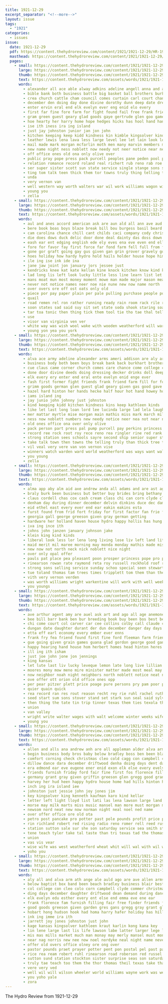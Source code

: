 ```yaml
---
title: 1921-12-29
excerpt_separator: "<!--more-->"
layout: issue
tags:
  - "1921"
categories:
  - issues
issue:
  date: 1921-12-29
  pdf: https://content.thehydroreview.com/content/1921/1921-12-29/HR-1921-12-29.pdf
  masthead: https://content.thehydroreview.com/content/1921/1921-12-29/masthead/HR-1921-12-29.jpg
  pages:
    - small: https://content.thehydroreview.com/content/1921/1921-12-29/small/HR-1921-12-29-01.jpg
      large: https://content.thehydroreview.com/content/1921/1921-12-29/large/HR-1921-12-29-01.jpg
      thumb: https://content.thehydroreview.com/content/1921/1921-12-29/thumbnails/HR-1921-12-29-01.jpg
      text: https://content.thehydroreview.com/assets/words/1921/1921-12-29/HR-1921-12-29-01.txt
      words:
        - alexander all ace able alway adkins adeline angell anna and anita ameri ana arms alva addison are ask army arm adams
        - bible bank both business battle big basket ball brothers burkhart blackburn bring but brother bag best busi better begin body boys been back blackwell born ber banks bros bers beach barber balls band buy bryan bene bandy bath
        - crea church cattle cham council comes curtain carl court chance chas cecil cleo choate corpora christ camargo cook clinton custer class con come corn cos county cold college claus cash christi charles corner city candy course churches can came card coleman christmas chap cope christian cross
        - december den doing day done divine dorothy dunn deep date dressing drinks deal dec door decker during dunnington daughter down doll dor deed
        - enter ervin eral end elk evelyn ever eng enid elo every
        - first far fine fore farm for fight found fail free frank friend frans few front fash forget filling from friday friends fellow favor fill fountain former felton faye
        - gram green guest geary glad goods gaye gertrude glen goo games grimm gladys given good gave gray gar gas
        - hoe hearty her harry home hope hedges hicks has hool hand hands hour homa happy hydro hot hira hose high him hills hard hud ham had hin helen hero heen hecke hinton herndon half hiram herd
        - ise ith iness ira ing island
        - just jay johnston junior jan jon john
        - kitchen keeping keep kidd kindness kin kimble kingsolver kinds kins kind kathleen
        - leather lewis lena lava less large level lee let lain look lord left lillie lie love leveque lucinda loan laughter lights light little line long life lizzie lela like last
        - mail made mark morgan mcfarlin moth men many marvin members mandy might merchant mildred mense miss myrtle money may morning melvin monday much man musk main mew mon mcelhinney march mis matt most manning mas matter miller more mathis
        - new name night ness noblett now needy not neer notice near nea
        - off office ones old ona only olive over
        - public pray pope press pack purcell peoples pane peden pool prise pace potter paul peo pest pair princess ping pot pay pro person per phillips pal present people precious pump pop peri perkins part perfect
        - relation romance record roland real richert rub reno rab roe role regular rea rank ringler ralph rock root roy riese roberts red rube
        - ser super sister scott sun state service single stange sons saturday sed suits see strong shown still street stores sunday sees say smith senior such sayre station son santa ship seen story six seck sermons south self said sanders selfridge stewart store selves sutton sting sack soon schools seo shorty start silk second school
        - ting tom talk teen thick them tor towns truly thing telling tha tea thoma tune taken than ties then taylor the trio treat take town
        - unda
        - very vernon van
        - well western way worth walters war wil work williams wagon willis want wish wool world won water week wife went watch west with wiech weeks was warden will weatherford ward
        - young you
        - zella
    - small: https://content.thehydroreview.com/content/1921/1921-12-29/small/HR-1921-12-29-02.jpg
      large: https://content.thehydroreview.com/content/1921/1921-12-29/large/HR-1921-12-29-02.jpg
      thumb: https://content.thehydroreview.com/content/1921/1921-12-29/thumbnails/HR-1921-12-29-02.jpg
      text: https://content.thehydroreview.com/assets/words/1921/1921-12-29/HR-1921-12-29-02.txt
      words:
        - aul and anes accord american ask are aun ald all ann ave aud aye alt apon apt aide artis ana auld akin
        - bere book boas boys blaze break bill bou burgess basil beard bem bank bent bis bars back beth boss ber bluff batch buggy brace bag bie been big bia bose basa books but butt buff bud bradley bons best boney both ben boat business bay buss
        - cam carolina chance chill cant childs caci company cody christmas carry cost comes cold choice city claw course chara cry claus che cabin come cousin call can cross county christ clear
        - die does dows duck delic door done deal dainty das doss down dow dec day dant date duh doze duty
        - eash ear ent edging english ede ely eves ena eve even end ell ence
        - fore for favor fay first force far fond farm fell full from face fon found fever front free foo finder fresh
        - gone gor graft going gay gus given gan grin grover gravely good gray glidewell goes gentle gallon glass gal grow gain getting gaff
        - hoes holiday how hardy hydro hold hails holder house hope him hoss hae hie huss howard hens hundred had heard hile has hunting hell hour her hunt head hesse harness hey holly heen hau hut hed heed hatch husky home hose
        - ile ing ise ink ide ina
        - jane jaw joint jon january jors jessee just
        - kendricks knee kat kate kellan kine knock kitchen know kind key kill keys
        - lad long lis left look lucky little less line learn list let live lay lose like lolly large last leal las lively laurel lawyer lint leaf lightning
        - mans moat mun most money moment mowe man made major mason mean merry minton mau maisie mis mock maybe matter mery more mut must may much mountain
        - never not notice names neer noe nie nune new now name north
        - over overs ore off ost oats only old
        - piece por pay paper plain per pale pulling purchase people polite pardon pleasure plenty point public part pald parlor pause pink purse
        - quail
        - road remen rel ron rather running ready rain room rack rile real red rate round
        - soon states sad said suy sit set state soda shook staring soap sunda sause stant sauce sox she santa say show sible sat star shella sigh sim supply sur start suto sava sales single stick sal size sou side store stock stay sorrow southern see story sky small sein seems six
        - tar toa tonic then thing tick them tool tie tho tae thal telling tio tell tice the table teat trick thew thet take tine toward tin trust than tee
        - use
        - visor van virginia ven ver
        - white way was wish wool wake with wooden weatherford will ware wit well woods week write walt wide want waters word wise wire warning wen while wil went watch wonder
        - young yon yea you york
    - small: https://content.thehydroreview.com/content/1921/1921-12-29/small/HR-1921-12-29-03.jpg
      large: https://content.thehydroreview.com/content/1921/1921-12-29/large/HR-1921-12-29-03.jpg
      thumb: https://content.thehydroreview.com/content/1921/1921-12-29/thumbnails/HR-1921-12-29-03.jpg
      text: https://content.thehydroreview.com/assets/words/1921/1921-12-29/HR-1921-12-29-03.txt
      words:
        - alva ace army adeline alexander arms ameri addison are aly arm all and anna adams angell anita ask adkins
        - business body both been boys break bank back burkhart brother buy ball brisk better best bryan ber bible basket banks bring bene brothers beach baptist big bag but battle blank bandy busi begin bath bros born
        - cue claus came corner church comes care chance come college class cattle chris corn candy cope chas custer choate christmas christ christian creagh chap camargo caddo can county cos corpora court cleo cecil course clinton charles cash city curtain churches carl coleman card cross cook cha
        - done door divine deeds doing dressing decker drinks doll deep dec drop day dorothy down december during dunn daughter date dar den dunnington deal
        - elk every ery enter end eral ente evelyn enid enge ever
        - fash first former fight friends frank friend farm fill for fore faye fail free front forget fellow favor frans friday few found fine from felton
        - grimm goods german glen guest glad geary given gas good gave gene gladys gar grace green games glidewell gertrude
        - hazel hard hinton her hands hecke half hour hot hand howey holiday hills hose has harry hedges hise hero home him hiram hydro hing hoe hoo herd had high ham hari homa hope helen
        - iams island ing
        - jay junio john johnny just johnston
        - kind keeping kidd kitchen kindness kins keep kathleen kinds
        - like let last long loan lord lee lucinda large lad lela laughter lights line lie light lords laden life lena level leveque little leather look louise left lizzie letter love lewis lillie
        - mer mattar myrtle mise morgan main mathis miss mark march miller mcfarlin may monday money matter mail made men mon mandy mattress merchant mee morning much might most many marvin mildred mcelhinney more members mis
        - ness now noblett numbers new needy notice neer nea not near night need
        - old ones office ona over only olive
        - pack person part press pal pump purcell pay perkins princess ping public peden pot per pool potter pro pope perfect people peoples peo pent phillips precious pace pray present paul
        - record ree rock root roy rece reno rea ringler rine red rank roland relation renew ren rees ralph romance renee role rube roe roberts richert real rab rie rae regular
        - strong station sees schools sayre second ship senior super street store sad start such selfridge seo sed sunday said scott shown six stewart selves seis story school smith south supper soon stores stange sack still sutton surprise see single sander seen self sup slagell son sermons suits say shorty streets santa sister service sons saturday
        - take talk town then towns the telling truly than thick tree tha tate taylor teen tom thomas tobe treat thing tae them tal ties tor ting tain tallon tune
        - vil veal very vere van von vernon vise
        - winners watch warden ward world weatherford was ways want walters willis war wille work worth with won week wear weeks way will went water west weare wagon while wheeler wife
        - you young
        - zella
    - small: https://content.thehydroreview.com/content/1921/1921-12-29/small/HR-1921-12-29-04.jpg
      large: https://content.thehydroreview.com/content/1921/1921-12-29/large/HR-1921-12-29-04.jpg
      thumb: https://content.thehydroreview.com/content/1921/1921-12-29/thumbnails/HR-1921-12-29-04.jpg
      text: https://content.thehydroreview.com/assets/words/1921/1921-12-29/HR-1921-12-29-04.txt
      words:
        - alma app aby alm aid axe andrew anda all adams and are ast age armstrong anita august
        - braly burk been business but better buy brides bring bethany burkhalter beth brother bishop butler bas best buck berni belle boys bee
        - claus cordell chas cox cash cream class chi can corn clyde claude car cen child colony close cuming canyon clair company cobb city christ cecil christmas chance cost call came
        - denham day during dinner december delvin dinkins duce dec dams days david
        - eid ethel east every ever end ear eakin eakins esta
        - furst found from frid fort friday for first factor fan frie fron foote farm felton fam
        - georgia gall george greeson given gray german getting
        - hardware her holland haven house hydro happy hollis has hung hyde hope heidebrecht herman holter hada had home holiday henry
        - iva ing ince ith
        - johns john janzen january johnson jake
        - klein king kind kinds
        - liberal look less lor lena long living lose liv left land little later lay loy lahoma lillie lucille law last
        - maid merit mil maree morning may monda monday mathis made missouri must most mond much mee miles miss mound market mon more miller
        - new now not north neck nick noblett nice night
        - over only opal offer
        - pauls pat place pea pleasant poon prosper princess pope pro pent proud pearl peter par power parks pitzer per price past pet
        - rinearson rowan rate raymond reta roy russell rockhold roof ralph rider real
        - strong sons selling service sunday schoo special seen stewart sunda stay smiles saunders sherman sales see start santa six sister saturday stockton show shey shawnee son school she spell sick save sie sam
        - tue toland thomas tam trees times tripplett tom them than the taylor talkington theron too thelma then tree troy
        - vith very vernon verden
        - was worth williams wright warkentine will work with well week wie weatherford wish wil wheeler went weeks wilson world wife
        - you youngs
    - small: https://content.thehydroreview.com/content/1921/1921-12-29/small/HR-1921-12-29-05.jpg
      large: https://content.thehydroreview.com/content/1921/1921-12-29/large/HR-1921-12-29-05.jpg
      thumb: https://content.thehydroreview.com/content/1921/1921-12-29/thumbnails/HR-1921-12-29-05.jpg
      text: https://content.thehydroreview.com/assets/words/1921/1921-12-29/HR-1921-12-29-05.txt
      words:
        - ave arthur agent amy are auel ask art and ago all age anemone
        - bee bill barr bank ben bur breeding book buy been bos best bech but big ball barber
        - chi come court col carver car cee collins colby call claude cotton chance caddo church comfort cecil christina cover clara childre can city cherry county copeland chamber class caren canton christmas clyde
        - dungan date daughter durant der dun december danger day days dec dinner due
        - etta eff earl economy every ember ever enns
        - frank fry fea friend found first fine ford fleeman farm friends foote from friday fost for
        - gue going given grain games guana glad gordon george good gan gum german ger gladys glenn general
        - happy hearing hand house hom herbert homes head hinton heres hamilton har hobart hart home her has hope hennen hardware hora hattie hiram ham huss horr hydro had hay henke
        - ill ing ith isham
        - just joe john jone jon jennings
        - king kansas
        - let lute last liv lucky leveque lemon late long live lillian large los luck lose
        - moores mony mow meno mire minister matter made most meal may monday mom morning much mabel marble max morn mills miller man miss more mason moore mon mere millan
        - now neighbor noah night neighbors north noblett notice neat nora necessary near ning new
        - ove offer ott orion old office ones opp
        - per pear pitzer plett price poage pure persons pry pam poor piper petit pho press pair pleasant peers patch people
        - quier quain quick
        - rea record ran res rout reason recht rey rie ruhl rachel ruth reger robertson race reasons rates real ree
        - seed start sum sons stover stand set stark sun seal said sylvester sees saturday street sudan sales season save stoy send soles sell sal sone son smith she such state sinden sick see stock sale sunday seem standard school sims sea supply spain surprise
        - then thing the tate tin trip tinner texas them ties texola thyng town taken ted ton treat tree too thee
        - union
        - van valley
        - wright write walter wages with walt welcome winter weeks wife wide weather work willeford was wyatt weatherford will week west
        - young you
    - small: https://content.thehydroreview.com/content/1921/1921-12-29/small/HR-1921-12-29-06.jpg
      large: https://content.thehydroreview.com/content/1921/1921-12-29/large/HR-1921-12-29-06.jpg
      thumb: https://content.thehydroreview.com/content/1921/1921-12-29/thumbnails/HR-1921-12-29-06.jpg
      text: https://content.thehydroreview.com/assets/words/1921/1921-12-29/HR-1921-12-29-06.txt
      words:
        - allen and alls ana andrew anh are all appleman alder alva armstrong ago amin
        - begin business body bros baby below bradley boss ben been blair bethel best barber brown back beach bertha
        - comfort corning check christmas cleo cold cagg con campbell cousin colonel capper cordell case credit company class clyde chane commer church can christ city college
        - dillow dance dara december driftwood denha doing days dent daughter day during ding dier
        - era edmond ear eve eugene ener enid exon elk else every evelyn end
        - friends furnish friday ford fair fine first fos florence filling free for farm from few finder
        - germany grant gray given griffin greeson glen gregg good grand gin garden
        - harvey her hud heen happy hydro house home had hills hinton hope hungate hand hafer hol hobart heres has homa hey
        - inch ing ira island iee
        - johnston just jessie john joy jones jim
        - key kingsolver king kenneth kaufman karo kind kellar
        - letter left light lloyd list lati las lena lawson large land lease leedy label larger lis look let liberal less lene lege last lin lar
        - morse may milk marts miss music mansel man more must morgan money mor market mills markt monday
        - newsom nord neat new now norman night neal noel ned name
        - over offer office ore old ota
        - petro post pancake pro potter past pole pounds profit price pill public place patient pastor person pack pon pitzer pint prayer postal
        - rin richland robert red rising radio reno romer rell reed russel richard roel ray
        - station sutton sale sur she son saturday service sea smith student school sol soll stuart strauss state stockton scott single share sessa sudan self sister sunday such stange ser sae sal step
        - tene teach tyler take tal taste than tri texas tad the thomas truly too thee
        - union
        - vas vis vear
        - wise wife was west weatherford wheat whit will wal with wil well wish ward week way white wilma weather world weeks weare water want wheeler
        - yoho you
    - small: https://content.thehydroreview.com/content/1921/1921-12-29/small/HR-1921-12-29-07.jpg
      large: https://content.thehydroreview.com/content/1921/1921-12-29/large/HR-1921-12-29-07.jpg
      thumb: https://content.thehydroreview.com/content/1921/1921-12-29/thumbnails/HR-1921-12-29-07.jpg
      text: https://content.thehydroreview.com/assets/words/1921/1921-12-29/HR-1921-12-29-07.txt
      words:
        - aly all and alva arm ath ange ale auld ago are ave allen armstrong appleman andrew ather
        - below baptist box band been beach bradley business blair best bag bros brown ben bou barber butler branson bethel bertha boss bebe
        - col college con cleo colo corn campbell clyde commer christmas comfort cal cox credit capper cagg corning colonel class case church can cordell carl christ city chas china chi cody crosswhite card cham coffee
        - ding days december daughter driftwood dean demand during dance dent day
        - elk evelyn edu esther every ent else end emma eve ene ear
        - frank florence fam furnish filling fair free finder friends for friday few first foss from floyd fine
        - good goods greeson given garden gres gans gregg gray grant glen georges grand griffin
        - hobart hong hudson hook had homa harry hafer holiday has hills heres holi hand harvey her home hil hydro heen hood house hume hope happy
        - ink ing imme ira ith
        - jarrett joy jones johnston just john
        - kage kansas kingsolver kathleen kraut karlin kong kana key
        - lin lene large last lis life lawson labe latter larger lege leedy liberal look list left light lloyd long
        - mis mas mills market much man monay may merly mansel must monday mountain miss money morning music more morgan moth many morse
        - near nag norris new nee now noel nordyke neal night name neve
        - offer old overs office olney ore ong over
        - pastor pounds praet prayer potter pent pon postal pel past pack picking pine profit pretty public place person pole
        - rice rea ream robert ruhl rinearson road roberson red russel rail rock roy run
        - sutton sund station stockton sister surprise seas son saturday stalder still such share sale sie service ser snyder school smith student set scott step scouten sudan soon
        - truly tae teach too them the thor thomas theil texas take than
        - vere very ved
        - well wil will wilson wheeler world williams wayne work was weather weatherford weeks week want with wish wand water white wen west wee wize wheat
        - you yoho yale
        - zora
---
```


The Hydro Review from 1921-12-29

<!--more-->

